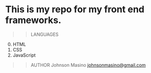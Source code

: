 # This is my repo for my front end frameworks.

>>LANGUAGES
0. HTML
1. CSS
2. JavaScript

>>AUTHOR
Johnson Masino
johnsonmasino@gmail.com

